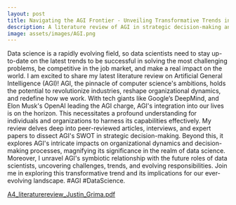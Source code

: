 ```yaml
---
layout: post
title: Navigating the AGI Frontier - Unveiling Transformative Trends in Data Science
description: A literature review of AGI in strategic decision-making and its impact on data science.
image: assets/images/AGI.png
---
```

Data science is a rapidly evolving field, so data scientists need to stay up-to-date on the latest trends to be successful in solving the most challenging problems, be competitive in the job market, and make a real impact on the world. I am excited to share my latest literature review on Artificial General Intelligence (AGI)!  AGI, the pinnacle of computer science's ambitions, holds the potential to revolutionize industries, reshape organizational dynamics, and redefine how we work. With tech giants like Google’s DeepMind, and Elon Musk's OpenAI leading the AGI charge, AGI's integration into our lives is on the horizon. This necessitates a profound understanding for individuals and organizations to harness its capabilities effectively. My review delves deep into peer-reviewed articles, interviews, and expert papers to dissect AGI's SWOT in strategic decision-making. Beyond this, it explores AGI's intricate impacts on organizational dynamics and decision-making processes, magnifying its significance in the realm of data science. Moreover, I unravel AGI's symbiotic relationship with the future roles of data scientists, uncovering challenges, trends, and evolving responsibilities. Join me in exploring this transformative trend and its implications for our ever-evolving landscape. #AGI #DataScience.

[A4_literaturereview_Justin_Grima.pdf](https://github.com/JustinGrima/justingrima.github.io/files/12448159/A4_literaturereview_Justin_Grima.pdf)

